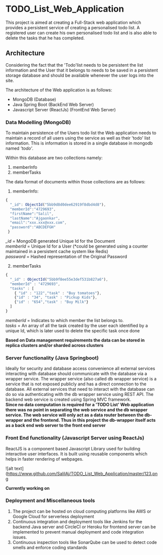 # TODO_List_Web_Application
This project is aimed at creating a Full-Stack web application which provides a persistent service of creating a personalised todo list.
A registered user can create his own personalised todo list and is also able to delete the tasks that he has completed.

## Architecture
Considering the fact that the 'Todo'list needs to be persistent the list information and the User that it belongs to needs to be saved in a persistent storage database and should be available whenever the user logs into the site.

The architecture of the Web application is as follows:
- MongoDB (Database)
- Java Spring Boot (BackEnd Web Server)
- Javascript Server (ReactJs) (FrontEnd Web Server)

### Data Modelling (MongoDB)
To maintain persistence of the Users todo list the Web application needs to maintain a record of all users using the service as well as their 'todo' list information. This is information is stored in a single database in mongodb named *'todo'*. 

Within this database are two collections namely:
1) memberInfo
2) memberTasks

The data format of documents within those collections are as follows:
1) memberInfo:
```javascript
{
  "_id": ObjectId("5bb9d8d0dee62919f8dbd4d8"),
  "memberId":"4729693",
  "firstName":"Salil",
  "lastName":"Ajgaonkar",
  "email":"xxx.xxx@xxx.com",
  "password":"ABCDEFGH"
 }
```
*_id* = MongoDB generated Unique Id for the Document<br />
*memberId* = Unique Id for a User (*could be generated using a counter maintained in a persistent cache system like Redis)<br />
*password* = Hashed representation of the Original Password<br />

2) memberTasks
```javascript
{
  "_id" : ObjectId("5bb9f8ee55e3def531b827a6"),
  "memberId" : "4729693",
  "tasks" : [
    { "id" : "122","task" : "Buy tomatoes"},
    {"id" : "34", "task" : "Pickup Kids"},
    {"id" : "654","task" : "Buy Milk"}
  ]
}
```
*memberId* = Indicates to which member the list belongs to.<br />
*tasks* = An array of all the task created by the user each identified by a unique Id, which is later used to delete the specific task once done<br />

**Based on Data management requirements the data can be stored in replica clusters and/or sharded across clusters**

### Server functionality (Java Springboot)
Ideally for security and database access convenience all external services interacting with database should communicate with the database via a wrapper service. The wrapper service (also called db wrapper service) is a service that is not exposed publicly and has a direct connection to the database. All external services that need to interact with the database can do so via authenticating with the db wrapper service using REST API.
The backend web service is created using Spring MVC framework.<br />
**Since no data computation is required for a 'TODO List' Web application there was no point in separating the web service and the db wrapper service. The web service will only act as a data router between the db-wrapper and the frontend. Thus in this project the db-wrapper itself acts as a back end web server to the front end server**

### Front End functionality (Javascript Server using ReactJs)
ReactJS is a component based Javascript Library used for building interactive user interfaces. It is built using reusable components which helps in faster rendering of webpages.

![alt text](https://www.github.com/SalilAj/TODO_List_Web_Application/master/123.png

**Currently working on**

### Deployment and Miscellaneous tools
1) The project can be hosted on cloud computing platforms like AWS or Google Cloud for serverless deployment
2) Continuous integration and deployment tools like Jenkins for the backend Java server and CircleCI or Heroku for frontend server can be implemented to prevent manual deployment and code integration issues.
3) Continuous inspection tools like SonarQube can be used to detect code smells and enforce coding standards
